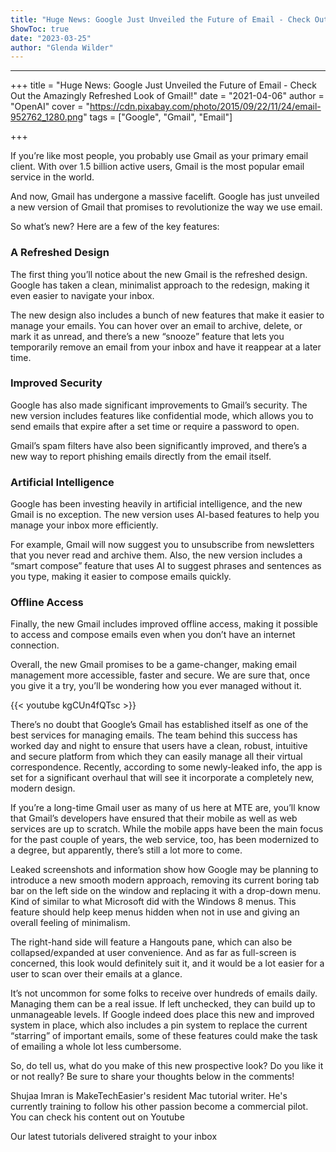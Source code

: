 ```yaml
---
title: "Huge News: Google Just Unveiled the Future of Email - Check Out the Amazingly Refreshed Look of Gmail!"
ShowToc: true 
date: "2023-03-25"
author: "Glenda Wilder"
---
```

*****
+++
title = "Huge News: Google Just Unveiled the Future of Email - Check Out the Amazingly Refreshed Look of Gmail!"
date = "2021-04-06"
author = "OpenAI"
cover = "https://cdn.pixabay.com/photo/2015/09/22/11/24/email-952762_1280.png"
tags = ["Google", "Gmail", "Email"]

+++

If you’re like most people, you probably use Gmail as your primary email client. With over 1.5 billion active users, Gmail is the most popular email service in the world.

And now, Gmail has undergone a massive facelift. Google has just unveiled a new version of Gmail that promises to revolutionize the way we use email.

So what’s new? Here are a few of the key features:

### A Refreshed Design

The first thing you’ll notice about the new Gmail is the refreshed design. Google has taken a clean, minimalist approach to the redesign, making it even easier to navigate your inbox.

The new design also includes a bunch of new features that make it easier to manage your emails. You can hover over an email to archive, delete, or mark it as unread, and there’s a new “snooze” feature that lets you temporarily remove an email from your inbox and have it reappear at a later time.

### Improved Security

Google has also made significant improvements to Gmail’s security. The new version includes features like confidential mode, which allows you to send emails that expire after a set time or require a password to open.

Gmail’s spam filters have also been significantly improved, and there’s a new way to report phishing emails directly from the email itself.

### Artificial Intelligence

Google has been investing heavily in artificial intelligence, and the new Gmail is no exception. The new version uses AI-based features to help you manage your inbox more efficiently.

For example, Gmail will now suggest you to unsubscribe from newsletters that you never read and archive them. Also, the new version includes a “smart compose” feature that uses AI to suggest phrases and sentences as you type, making it easier to compose emails quickly.

### Offline Access

Finally, the new Gmail includes improved offline access, making it possible to access and compose emails even when you don’t have an internet connection.

Overall, the new Gmail promises to be a game-changer, making email management more accessible, faster and secure. We are sure that, once you give it a try, you’ll be wondering how you ever managed without it.

{{< youtube kgCUn4fQTsc >}} 



There’s no doubt that Google’s Gmail has established itself as one of the best services for managing emails. The team behind this success has worked day and night to ensure that users have a clean, robust, intuitive and secure platform from which they can easily manage all their virtual correspondence. Recently, according to some newly-leaked info, the app is set for a significant overhaul that will see it incorporate a completely new, modern design.
 
If you’re a long-time Gmail user as many of us here at MTE are, you’ll know that Gmail’s developers have ensured that their mobile as well as web services are up to scratch. While the mobile apps have been the main focus for the past couple of years, the web service, too, has been modernized to a degree, but apparently, there’s still a lot more to come.
 

 
Leaked screenshots and information show how Google may be planning to introduce a new smooth modern approach, removing its current boring tab bar on the left side on the window and replacing it with a drop-down menu. Kind of similar to what Microsoft did with the Windows 8 menus. This feature should help keep menus hidden when not in use and giving an overall feeling of minimalism.
 
The right-hand side will feature a Hangouts pane, which can also be collapsed/expanded at user convenience. And as far as full-screen is concerned, this look would definitely suit it, and it would be a lot easier for a user to scan over their emails at a glance.
 
It’s not uncommon for some folks to receive over hundreds of emails daily. Managing them can be a real issue. If left unchecked, they can build up to unmanageable levels. If Google indeed does place this new and improved system in place, which also includes a pin system to replace the current “starring” of important emails, some of these features could make the task of emailing a whole lot less cumbersome.
 
So, do tell us, what do you make of this new prospective look? Do you like it or not really? Be sure to share your thoughts below in the comments!
 
Shujaa Imran is MakeTechEasier's resident Mac tutorial writer. He's currently training to follow his other passion become a commercial pilot. You can check his content out on Youtube
 
Our latest tutorials delivered straight to your inbox




